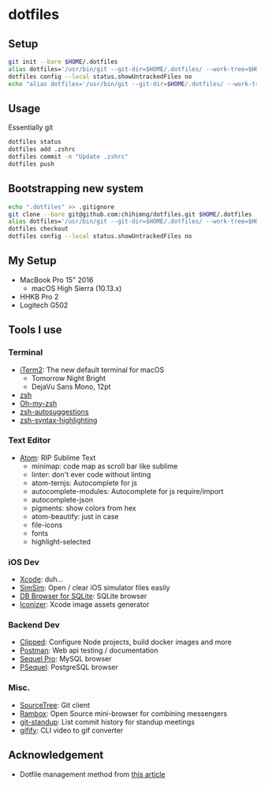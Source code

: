 # dotfiles

## Setup
```sh
git init --bare $HOME/.dotfiles
alias dotfiles='/usr/bin/git --git-dir=$HOME/.dotfiles/ --work-tree=$HOME'
dotfiles config --local status.showUntrackedFiles no
echo "alias dotfiles='/usr/bin/git --git-dir=$HOME/.dotfiles/ --work-tree=$HOME'" >> $HOME/.zshrc
```

## Usage
Essentially git
```sh
dotfiles status
dotfiles add .zshrc
dotfiles commit -m "Update .zshrc"
dotfiles push
```

## Bootstrapping new system
```sh
echo ".dotfiles" >> .gitignore
git clone --bare git@github.com:chihimng/dotfiles.git $HOME/.dotfiles
alias dotfiles='/usr/bin/git --git-dir=$HOME/.dotfiles/ --work-tree=$HOME'
dotfiles checkout
dotfiles config --local status.showUntrackedFiles no
```

## My Setup
- MacBook Pro 15" 2016
    - macOS High Sierra (10.13.x)
- HHKB Pro 2
- Logitech G502

## Tools I use
### Terminal
- [iTerm2](https://github.com/gnachman/iTerm2): The new default terminal for macOS
    - Tomorrow Night Bright
    - DejaVu Sans Mono, 12pt
- [zsh](http://www.zsh.org)
- [Oh-my-zsh](https://github.com/robbyrussell/oh-my-zsh)
- [zsh-autosuggestions](https://github.com/zsh-users/zsh-autosuggestions)
- [zsh-syntax-highlighting](https://github.com/zsh-users/zsh-syntax-highlighting)
### Text Editor
- [Atom](https://github.com/atom/atom): RIP Sublime Text
    - minimap: code map as scroll bar like sublime
    - linter: don't ever code without linting
    - atom-ternjs: Autocomplete for js
    - autocomplete-modules: Autocomplete for js require/import
    - autocomplete-json
    - pigments: show colors from hex
    - atom-beautify: just in case
    - file-icons
    - fonts
    - highlight-selected
### iOS Dev
- [Xcode](https://developer.apple.com/xcode/): duh...
- [SimSim](https://github.com/dsmelov/simsim): Open / clear iOS simulator files easily
- [DB Browser for SQLite](https://github.com/sqlitebrowser/sqlitebrowser): SQLite browser
- [Iconizer](https://github.com/raphaelhanneken/iconizer): Xcode image assets generator
### Backend Dev
- [Clipped](https://github.com/clippedjs/clipped): Configure Node projects, build docker images and more
- [Postman](https://www.getpostman.com): Web api testing / documentation
- [Sequel Pro](https://github.com/sequelpro/sequelpro): MySQL browser
- [PSequel](http://www.psequel.com): PostgreSQL browser
### Misc.
- [SourceTree](https://www.sourcetreeapp.com): Git client
- [Rambox](https://github.com/saenzramiro/rambox): Open Source mini-browser for combining messengers
- [git-standup](https://github.com/kamranahmedse/git-standup): List commit history for standup meetings
- [gifify](https://github.com/vvo/gifify): CLI video to gif converter

## Acknowledgement
- Dotfile management method from [this article](https://developer.atlassian.com/blog/2016/02/best-way-to-store-dotfiles-git-bare-repo/)
